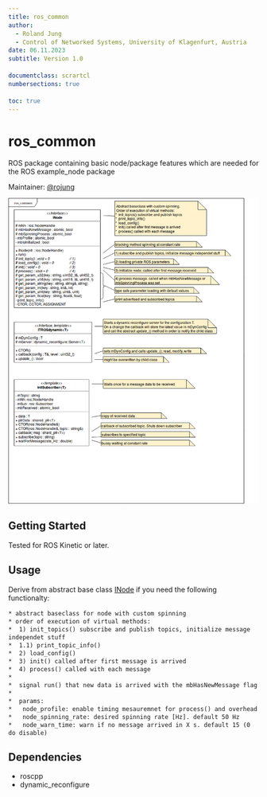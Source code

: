 ```yaml
---
title: ros_common
author:
  - Roland Jung
  - Control of Networked Systems, University of Klagenfurt, Austria
date: 06.11.2023
subtitle: Version 1.0

documentclass: scrartcl
numbersections: true

toc: true
---
```


# ros_common

ROS package containing basic node/package features which are needed for the ROS example_node package

Maintainer: [@rojung](https://gitlab.aau.at/rojung)

![ros_common](/doc/ros_common.png)

## Getting Started

Tested for ROS Kinetic or later.

## Usage

Derive from abstract base class [INode](./include/ros_common/INode.hpp) if you need the following functionalty:
```
* abstract baseclass for node with custom spinning
* order of execution of virtual methods:
*  1) init_topics() subscribe and publish topics, initialize message independet stuff
*  1.1) print_topic_info()
*  2) load_config()
*  3) init() called after first message is arrived
*  4) process() called with each message
*
*  signal run() that new data is arrived with the mbHasNewMessage flag
*
*  params:
*   node_profile: enable timing mesauremnet for process() and overhead
*   node_spinning_rate: desired spinning rate [Hz]. default 50 Hz
*   node_warn_time: warn if no message arrived in X s. default 15 (0 do disable)
```

## Dependencies

- roscpp
- dynamic_reconfigure
